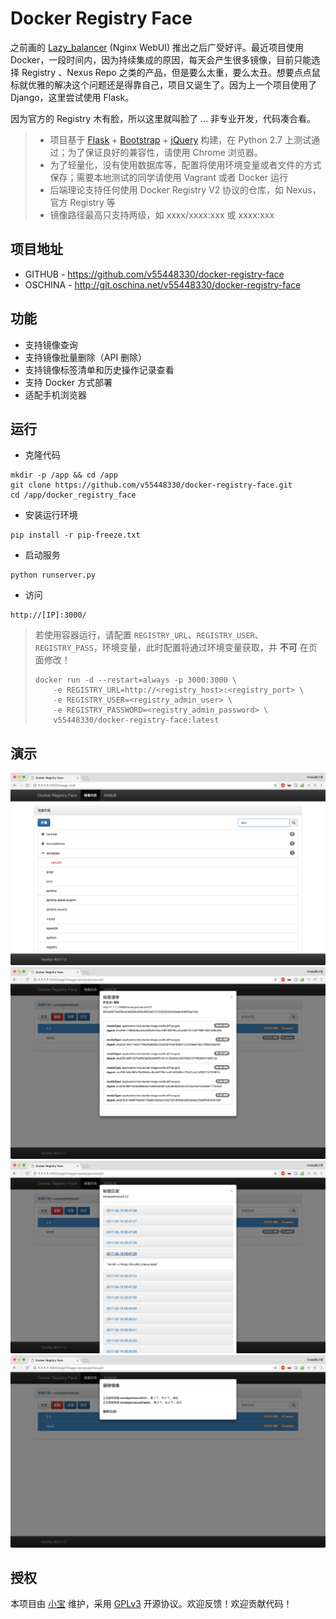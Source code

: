 # Docker Registry Face

之前画的 [Lazy_balancer](https://github.com/v55448330/lazy-balancer) (Nginx WebUI) 推出之后广受好评。最近项目使用 Docker，一段时间内，因为持续集成的原因，每天会产生很多镜像，目前只能选择 Registry 、Nexus Repo 之类的产品，但是要么太重，要么太丑。想要点点鼠标就优雅的解决这个问题还是得靠自己，项目又诞生了。因为上一个项目使用了 Django，这里尝试使用 Flask。

因为官方的 Registry 木有脸，所以这里就叫脸了 ... 非专业开发，代码凑合看。

> * 项目基于 [Flask](http://flask.pocoo.org/) + [Bootstrap](http://getbootstrap.com/) + [jQuery](http://jquery.com/) 构建，在 Python 2.7 上测试通过；为了保证良好的兼容性，请使用 Chrome 浏览器。
> * 为了轻量化，没有使用数据库等，配置将使用环境变量或者文件的方式保存；需要本地测试的同学请使用 Vagrant 或者 Docker 运行
> * 后端理论支持任何使用 Docker Registry V2 协议的仓库，如 Nexus，官方 Registry 等
> * 镜像路径最高只支持两级，如 xxxx/xxxx:xxx 或 xxxx:xxx

## 项目地址
- GITHUB - https://github.com/v55448330/docker-registry-face
- OSCHINA - http://git.oschina.net/v55448330/docker-registry-face

## 功能
* 支持镜像查询
* 支持镜像批量删除（API 删除）
* 支持镜像标签清单和历史操作记录查看
* 支持 Docker 方式部署
* 适配手机浏览器

## 运行
* 克隆代码
```
mkdir -p /app && cd /app
git clone https://github.com/v55448330/docker-registry-face.git
cd /app/docker_registry_face
```
* 安装运行环境
```
pip install -r pip-freeze.txt 
```
* 启动服务
```
python runserver.py
```
* 访问
```
http://[IP]:3000/  
```
> 若使用容器运行，请配置 `REGISTRY_URL`、`REGISTRY_USER`、`REGISTRY_PASS`，环境变量，此时配置将通过环境变量获取，并 **不可** 在页面修改！
>
> ```
> docker run -d --restart=always -p 3000:3000 \
>     -e REGISTRY_URL=http://<registry_host>:<registry_port> \
>     -e REGISTRY_USER=<registry_admin_user> \
>     -e REGISTRY_PASSWORD=<registry_admin_password> \
>     v55448330/docker-registry-face:latest
> ```

## 演示
![image](readme_img/1.png)
![image](readme_img/2.png)
![image](readme_img/3.png)
![image](readme_img/4.png)

## 授权

本项目由 [小宝](http://www.ichegg.org) 维护，采用 [GPLv3](http://www.gnu.org/licenses/gpl-3.0.html) 开源协议。欢迎反馈！欢迎贡献代码！
